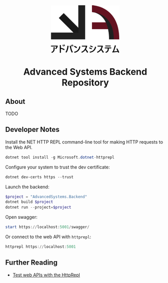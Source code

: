 <p align="center">
  <a title="Project Logo">
    <img height="150" style="margin-top:15px" src="https://raw.githubusercontent.com/Advanced-Systems/vector-assets/master/advanced-systems-logo-annotated.svg">
  </a>
</p>

<h1 align="center">Advanced Systems Backend Repository</h1>

## About

TODO

## Developer Notes

Install the NET HTTP REPL command-line tool for making HTTP requests to the Web
API.

```powershell
dotnet tool install -g Microsoft.dotnet-httprepl
```

Configure your system to trust the dev certificate:

```powershell
dotnet dev-certs https --trust
```

Launch the backend:

```powershell
$project = "AdvancedSystems.Backend"
dotnet build $project
dotnet run --project=$project
```

Open swagger:

```powershell
start https://localhost:5001/swagger/
```

Or connect to the web API with `httprepl`:

```powershell
httprepl https://localhost:5001
```

## Further Reading

- [Test web APIs with the HttpRepl](https://learn.microsoft.com/en-us/aspnet/core/web-api/http-repl/?view=aspnetcore-7.0&tabs=windows)
